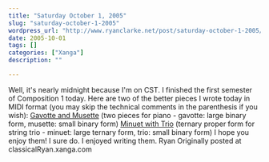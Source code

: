 ```yaml
---
title: "Saturday October 1, 2005"
slug: "saturday-october-1-2005"
wordpress_url: "http://www.ryanclarke.net/post/saturday-october-1-2005/"
date: 2005-10-01
tags: []
categories: ["Xanga"]
description: ""

---
```


Well, it's nearly midnight because I'm on CST.
 I finished the first semester of Composition 1 today. Here are two of the better pieces I wrote today in MIDI format (you may skip the technical comments in the parenthesis if you wish):
 [Gavotte and Musette](http://www.ryanclarke.net/music/Gavotte-Musette.MID)
 (two pieces for piano - gavotte: large binary form, musette: small binary form)
 [Minuet with Trio](http://www.ryanclarke.net/music/Minuet-Trio.MID)
 (ternary proper form for string trio - minuet: large ternary form, trio: small binary form)
 I hope you enjoy them! I sure do. I enjoyed writing them.
 Ryan
Originally posted at classicalRyan.xanga.com
